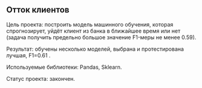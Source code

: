 ## Отток клиентов
Цель проекта: построить модель машинного обучения, которая спрогнозирует, уйдёт клиент из банка в ближайшее время или нет (задача получить предельно большое значение F1-меры не менее 0.59).  

Результат: обучены несколько моделей, выбрана и протестирована лучшая, F1=0.61 .  

Используемые библиотеки: Pandas, Sklearn.  

Статус проекта: закончен.
